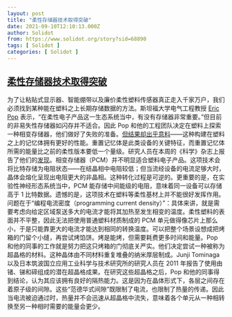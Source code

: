 ```yaml
---
layout: post
title: "柔性存储器技术取得突破"
date: 2021-09-10T12:10:13.000Z
author: Solidot
from: https://www.solidot.org/story?sid=68890
tags: [ Solidot ]
categories: [ Solidot ]
---
```

<!--1631275813000-->
[柔性存储器技术取得突破](https://www.solidot.org/story?sid=68890)
------

<div>
为了让粘贴式显示器、智能绷带以及廉价柔性塑料传感器真正走入千家万户，我们必须找到某种能在塑料之上长期存储数据的方法。斯坦福大学电气工程教授 <a href="http://poplab.stanford.edu/">Eric Pop</a> 表示，“在柔性电子产品这一生态系统当中，有没有存储器非常重要。”但目前的非易失性存储器如闪存并不适合。因此 Pop 和他的工程团队决定在塑料上探索一种相变存储器，他们做好了失败的准备。<a href="https://spectrum.ieee.org/flexible-electronics-memory" target="_blank">但结果却出乎意料</a>——这种构建在塑料之上的记忆体拥有更好的性能。重置记忆体是此类设备的关键特征，而重置记忆体所需的能量比之前的柔性版本要低一个量级。研究人员在本周的《科学》杂志上报告了他们的<a href="http://dx.doi.org/10.1126/science.abj1261" target="_blank">发现</a>。相变存储器（PCM）并不明显适合塑料电子产品。这项技术会将比特存储为电阻状态——在结晶相中电阻较低；但当流经设备的电流足够大时，晶体会熔化呈现出电阻更大的非晶相。这种转化过程是可逆的。更重要的是，在实验性神经形态系统当中，PCM 能存储中间能级的电阻，意味着同一设备可以存储高于 1 比特数据。遗憾的是，这项技术在塑料等柔性基材上并不能很好发挥作用。问题在于“编程电流密度（programming current density）”：具体来讲，就是需要考虑向给定区域泵送多大的电流才能将其加热至发生相变的温度。柔性塑料的表面并不平整，因此无法把使用普通塑料材质制成的 PCM 单元做得像芯片上那么小，于是只能靠更大的电流才能达到相同的转换温度。可以把整个场景设想成把烤箱的门留个小缝，再尝试烤馅饼。烤是能烤，但需要耗费更多时间和能量。Pop 和他的同事的工作就是努力把这只烤箱的门彻底关严实。他们决定尝试一种被称为超晶格的材料。这种晶体由不同材料重复堆叠的纳米厚层制成。Junji Tominaga 以及日本筑波国立应用工业科学与技术研究所的研究人员在 2011 年报告了使用由锗、锑和碲组成的潜在超晶格成果。在研究这些超晶格之后，Pop 和他的同事得到结论，认为其应该拥有良好的隔热能力。这是因为在晶体形式下，各层之间存在着原子级的间隙。这些“范德华式间隙”既限制了电流，也限制了热量的传递。因此当电流被迫通过时，热量并不会迅速从超晶格中流失，意味着各个单元从一种相转换至另一种相时需要的能量会更少。
</div>
